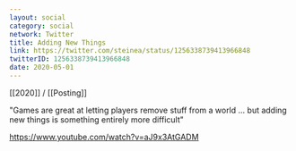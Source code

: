 ```yaml
---
layout: social
category: social
network: Twitter
title: Adding New Things
link: https://twitter.com/steinea/status/1256338739413966848
twitterID: 1256338739413966848
date: 2020-05-01
---
```


[[2020]] / [[Posting]]

"Games are great at letting players remove stuff from a world ... but adding new things is something entirely more difficult"

<https://www.youtube.com/watch?v=aJ9x3AtGADM>
